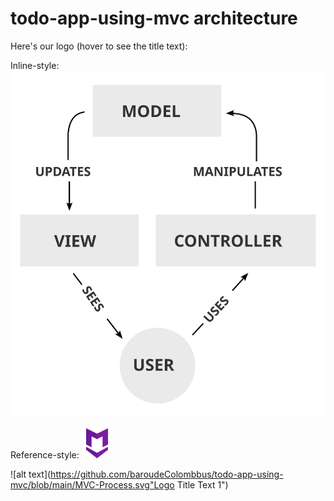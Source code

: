 # todo-app-using-mvc architecture

Here's our logo (hover to see the title text):

Inline-style: 
![alt text](https://github.com/baroudeColombbus/todo-app-using-mvc/blob/main/MVC-Process.svg "Logo Title Text 1")

Reference-style: 
![alt text][logo]

[logo]: https://github.com/adam-p/markdown-here/raw/master/src/common/images/icon48.png "Logo Title Text 2"


![alt text](https://github.com/baroudeColombbus/todo-app-using-mvc/blob/main/MVC-Process.svg"Logo Title Text 1")
